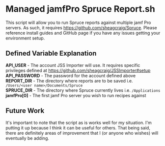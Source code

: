 # Managed jamfPro Spruce Report.sh
This script will allow you to run Spruce reports against multiple jamf Pro servers. As such, it requires https://github.com/sheagcraig/Spruce. Please reference install guides and GitHub page if you have any issues getting your environment setup.

## Defined Variable Explanation

**API_USER** - The account JSS Importer will use. It requires specific privileges defined at https://github.com/sheagcraig/JSSImporter#setup
<br>
**API_PASSWORD** - The password for the account defined above
<br>
**REPORT_DIR** - The directory where reports are to be saved i.e. `/Users/<user name>/Documents/Spruce`
<br>
**SPRUCE_DIR** - The directory where Spruce currently lives i.e. `/Applications`
<br>
**jamfPro[0]** - The first jamf Pro server you wish to run recipes against
<br>

## Future Work            
It's important to note that the script as is works well for my situation. I'm putting it up because I think it can be useful for others. That being said, there are definitely areas of improvement that I (or anyone who wishes) will eventually be adding.
